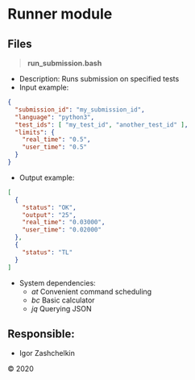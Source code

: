 # Runner module

## Files

> **run_submission.bash**
* Description:
  Runs submission on specified tests
* Input example:
```json
{
  "submission_id": "my_submission_id",
  "language": "python3",
  "test_ids": [ "my_test_id", "another_test_id" ],
  "limits": {
    "real_time": "0.5",
    "user_time": "0.5"
  }
}
```
* Output example:
```json
[
  {
    "status": "OK",
    "output": "25",
    "real_time": "0.03000",
    "user_time": "0.02000"
  },
  {
    "status": "TL"
  }
]
```
- System dependencies:
  - *at*
  Convenient command scheduling
  - *bc*
  Basic calculator
  - *jq*
  Querying JSON


## Responsible:
- Igor Zashchelkin

© 2020
